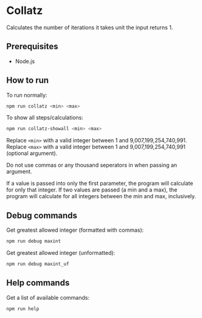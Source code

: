 # Collatz

Calculates the number of iterations it takes unit the input returns 1.

## Prerequisites

- Node.js

## How to run

To run normally:
```bash
npm run collatz <min> <max>
```

To show all steps/calculations:
```bash
npm run collatz-showall <min> <max>
```

Replace `<min>` with a valid integer between 1 and 9,007,199,254,740,991.
Replace `<max>` with a valid integer between 1 and 9,007,199,254,740,991 (optional argument).

Do not use commas or any thousand seperators in when passing an argument.

If a value is passed into only the first parameter, the program will calculate for only that integer.
If two values are passed (a min and a max), the program will calculate for all integers between the min and max, inclusively.

## Debug commands

Get greatest allowed integer (formatted with commas):
```bash
npm run debug maxint
```

Get greatest allowed integer (unformatted):
```bash
npm run debug maxint_uf
```

## Help commands

Get a list of available commands:
```bash
npm run help
```